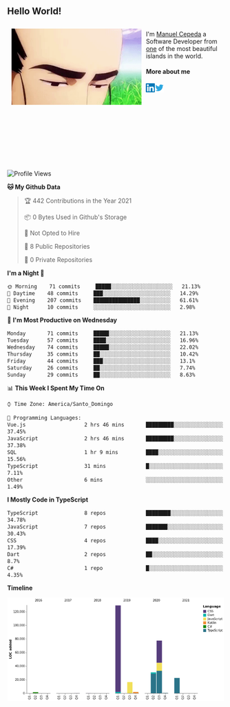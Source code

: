<h2> Hello World!</h2>

<div style="display:inline-block">
  <img alt="Ah, I see you're a man of culture as well" align="left" width="60%" style="margin: 10px" src="https://raw.githubusercontent.com/mecm1993/mecm1993/master/assets/background.gif">

  I'm [Manuel Cepeda](https://manuelcepeda.dev) a Software Developer from [one](https://en.wikipedia.org/wiki/Dominican_Republic) of the most beautiful islands in the world.

  #### More about me

  <a href="https://www.linkedin.com/in/manuel-cepeda-0336a999/">
    <img align="left" alt="Manuel Cepeda | LinkedIn" width="21px" src="https://raw.githubusercontent.com/mecm1993/mecm1993/master/assets/linkedin.svg" />
  </a>
  <a href="https://twitter.com/mecm1993">
    <img align="left" alt="Manuel Cepeda | Twitter" width="21px" src="https://raw.githubusercontent.com/mecm1993/mecm1993/master/assets/twitter.svg" />
  </a>
  <br />
  <br />
  <br />
  <br />
  <br />
  <br />
  <br />
  <br />
  <br />
  <br />
  <br />
</div>

<!--START_SECTION:waka-->
![Profile Views](http://img.shields.io/badge/Profile%20Views-0-blue)

**🐱 My Github Data** 

> 🏆 442 Contributions in the Year 2021
 > 
> 📦 0 Bytes Used in Github's Storage 
 > 
> 🚫 Not Opted to Hire
 > 
> 📜 8 Public Repositories 
 > 
> 🔑 0 Private Repositories  
 > 
**I'm a Night 🦉** 

```text
🌞 Morning    71 commits     █████░░░░░░░░░░░░░░░░░░░░   21.13% 
🌆 Daytime    48 commits     ███░░░░░░░░░░░░░░░░░░░░░░   14.29% 
🌃 Evening    207 commits    ███████████████░░░░░░░░░░   61.61% 
🌙 Night      10 commits     ░░░░░░░░░░░░░░░░░░░░░░░░░   2.98%

```
📅 **I'm Most Productive on Wednesday** 

```text
Monday       71 commits     █████░░░░░░░░░░░░░░░░░░░░   21.13% 
Tuesday      57 commits     ████░░░░░░░░░░░░░░░░░░░░░   16.96% 
Wednesday    74 commits     █████░░░░░░░░░░░░░░░░░░░░   22.02% 
Thursday     35 commits     ██░░░░░░░░░░░░░░░░░░░░░░░   10.42% 
Friday       44 commits     ███░░░░░░░░░░░░░░░░░░░░░░   13.1% 
Saturday     26 commits     ██░░░░░░░░░░░░░░░░░░░░░░░   7.74% 
Sunday       29 commits     ██░░░░░░░░░░░░░░░░░░░░░░░   8.63%

```


📊 **This Week I Spent My Time On** 

```text
⌚︎ Time Zone: America/Santo_Domingo

💬 Programming Languages: 
Vue.js                   2 hrs 46 mins       █████████░░░░░░░░░░░░░░░░   37.45% 
JavaScript               2 hrs 46 mins       █████████░░░░░░░░░░░░░░░░   37.38% 
SQL                      1 hr 9 mins         ████░░░░░░░░░░░░░░░░░░░░░   15.56% 
TypeScript               31 mins             █░░░░░░░░░░░░░░░░░░░░░░░░   7.11% 
Other                    6 mins              ░░░░░░░░░░░░░░░░░░░░░░░░░   1.49%

```

**I Mostly Code in TypeScript** 

```text
TypeScript               8 repos             ████████░░░░░░░░░░░░░░░░░   34.78% 
JavaScript               7 repos             ███████░░░░░░░░░░░░░░░░░░   30.43% 
CSS                      4 repos             ████░░░░░░░░░░░░░░░░░░░░░   17.39% 
Dart                     2 repos             ██░░░░░░░░░░░░░░░░░░░░░░░   8.7% 
C#                       1 repo              █░░░░░░░░░░░░░░░░░░░░░░░░   4.35%

```


**Timeline**

![Chart not found](https://raw.githubusercontent.com/mecm1993/mecm1993/master/charts/bar_graph.png) 


<!--END_SECTION:waka-->